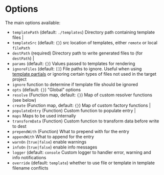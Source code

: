 # Options

The main options available:

- `templatePath` (default: `./templates`) Directory path containing template files |
- `templateSrc` (default: `{}`) src location of templates, either `remote` or local `filePath`
- `destPath` (required) Directory path to write generated files to (for `destPath`) |
- `params` (default: `{}`) Values passed to templates for rendering
- `ignoreFiles` (default: `[]`) File paths to ignore. Useful when using [template partials](https://github.com/baryshev/ect#partials) or ignoring certain types of files not used in the target project
- `ignore` function to determine if template file should be ignored
- `opts` (default: `{}`) "Global" options
- `resolve` (Function map, default: `{}`) Map of custom resolver functions (see below)
- `create` (Function map, default: `{}`) Map of custom factory functions |
- `populateEntry` (Function) Custom function to populate entry |
- `maps` Maps to be used internally
- `transformData` (Function) Custom function to transform data before write to dest
- `prependWith` (Function) What to prepend with for the entry
- `appendWith` What to append for the entry
- `warnOn` (`true|false`) enable warnings
- `infoOn` (`true|false`) enable info messages
- `logger` (default: `console` Custom logger to handler error, warning and info notifications
- `override` (default: `template`) whether to use file or template in template filename conflicts
